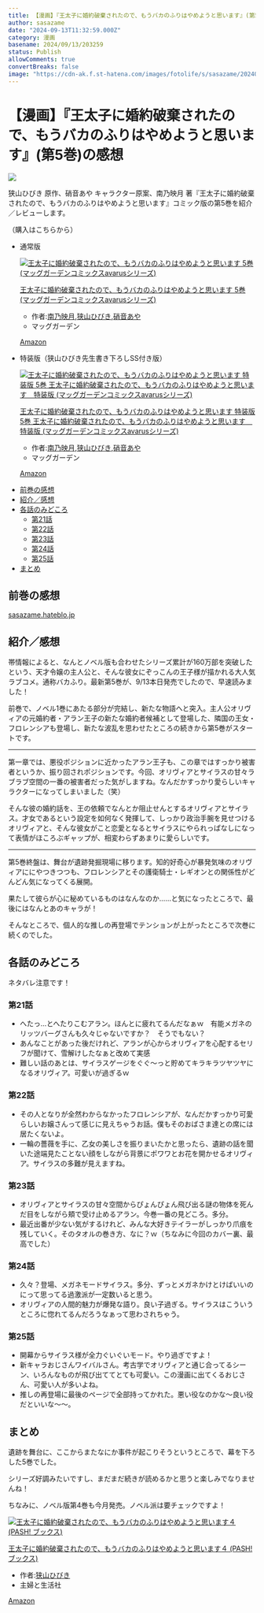```yaml
---
title: 【漫画】『王太子に婚約破棄されたので、もうバカのふりはやめようと思います』(第5巻)の感想
author: sasazame
date: "2024-09-13T11:32:59.000Z"
category: 漫画
basename: 2024/09/13/203259
status: Publish
allowComments: true
convertBreaks: false
image: "https://cdn-ak.f.st-hatena.com/images/fotolife/s/sasazame/20240913/20240913193228.png"
---
```

# 【漫画】『王太子に婚約破棄されたので、もうバカのふりはやめようと思います』(第5巻)の感想

![](https://cdn-ak.f.st-hatena.com/images/fotolife/s/sasazame/20240913/20240913193228.png)

狭山ひびき 原作、硝音あや キャラクター原案、南乃映月 著『王太子に婚約破棄されたので、もうバカのふりはやめようと思います』コミック版の第5巻を紹介／レビューします。

（購入はこちらから）

-   通常版  
    
    [![王太子に婚約破棄されたので、もうバカのふりはやめようと思います 5巻 (マッグガーデンコミックスavarusシリーズ)](https://m.media-amazon.com/images/I/51o8eXGpqfL._SL500_.jpg "王太子に婚約破棄されたので、もうバカのふりはやめようと思います 5巻 (マッグガーデンコミックスavarusシリーズ)")](https://www.amazon.co.jp/dp/B0DFLRCXDV?tag=mochig08-22&linkCode=ogi&th=1&psc=1)
    
    [王太子に婚約破棄されたので、もうバカのふりはやめようと思います 5巻 (マッグガーデンコミックスavarusシリーズ)](https://www.amazon.co.jp/dp/B0DFLRCXDV?tag=mochig08-22&linkCode=ogi&th=1&psc=1)
    
    -   作者:[南乃映月](https://d.hatena.ne.jp/keyword/%C6%EE%C7%B5%B1%C7%B7%EE),[狭山ひびき](https://d.hatena.ne.jp/keyword/%B6%B9%BB%B3%A4%D2%A4%D3%A4%AD),[硝音あや](https://d.hatena.ne.jp/keyword/%BE%CB%B2%BB%A4%A2%A4%E4)
    -   マッグガーデン
    
    [Amazon](https://www.amazon.co.jp/dp/B0DFLRCXDV?tag=mochig08-22&linkCode=ogi&th=1&psc=1)
    
-   特装版（狭山ひびき先生書き下ろしSS付き版）  
    
    [![王太子に婚約破棄されたので、もうバカのふりはやめようと思います 特装版 5巻 王太子に婚約破棄されたので、もうバカのふりはやめようと思います　特装版 (マッグガーデンコミックスavarusシリーズ)](https://m.media-amazon.com/images/I/61JsMOkLjgL._SL500_.jpg "王太子に婚約破棄されたので、もうバカのふりはやめようと思います 特装版 5巻 王太子に婚約破棄されたので、もうバカのふりはやめようと思います　特装版 (マッグガーデンコミックスavarusシリーズ)")](https://www.amazon.co.jp/dp/B0DFLGVTJT?tag=mochig08-22&linkCode=ogi&th=1&psc=1)
    
    [王太子に婚約破棄されたので、もうバカのふりはやめようと思います 特装版 5巻 王太子に婚約破棄されたので、もうバカのふりはやめようと思います　特装版 (マッグガーデンコミックスavarusシリーズ)](https://www.amazon.co.jp/dp/B0DFLGVTJT?tag=mochig08-22&linkCode=ogi&th=1&psc=1)
    
    -   作者:[南乃映月](https://d.hatena.ne.jp/keyword/%C6%EE%C7%B5%B1%C7%B7%EE),[狭山ひびき](https://d.hatena.ne.jp/keyword/%B6%B9%BB%B3%A4%D2%A4%D3%A4%AD),[硝音あや](https://d.hatena.ne.jp/keyword/%BE%CB%B2%BB%A4%A2%A4%E4)
    -   マッグガーデン
    
    [Amazon](https://www.amazon.co.jp/dp/B0DFLGVTJT?tag=mochig08-22&linkCode=ogi&th=1&psc=1)

<!-- Extended Body -->

-   [前巻の感想](#前巻の感想)
-   [紹介／感想](#紹介感想)
-   [各話のみどころ](#各話のみどころ)
    -   [第21話](#第21話)
    -   [第22話](#第22話)
    -   [第23話](#第23話)
    -   [第24話](#第24話)
    -   [第25話](#第25話)
-   [まとめ](#まとめ)

## 前巻の感想

[sasazame.hateblo.jp](https://sasazame.hateblo.jp/entry/2024/03/14/120000)

## 紹介／感想

帯情報によると、なんとノベル版も合わせたシリーズ累計が160万部を突破したという、天才令嬢の主人公と、そんな彼女にぞっこんの王子様が描かれる大人気ラブコメ。通称バカふり。最新第5巻が、9/13本日発売でしたので、早速読みました！

前巻で、ノベル1巻にあたる部分が完結し、新たな物語へと突入。主人公オリヴィアの元婚約者・アラン王子の新たな婚約者候補として登場した、隣国の王女・フロレンシアも登場し、新たな波乱を思わせたところの続きから第5巻がスタートです。

* * *

第一章では、悪役ポジションに近かったアラン王子も、この章ではすっかり被害者というか、振り回されポジションです。今回、オリヴィアとサイラスの甘々ラブラブ空間の一番の被害者だった気がしますね。なんだかすっかり愛らしいキャラクターになってしまいました（笑）

そんな彼の婚約話を、王の依頼でなんとか阻止せんとするオリヴィアとサイラス。才女であるという設定を如何なく発揮して、しっかり政治手腕を見せつけるオリヴィアと、そんな彼女がこと恋愛となるとサイラスにやられっぱなしになって表情がほころぶギャップが、相変わらずあまりに愛らしいです。

* * *

第5巻終盤は、舞台が遺跡発掘現場に移ります。知的好奇心が暴発気味のオリヴィアににやつきつつも、フロレンシアとその護衛騎士・レギオンとの関係性がどんどん気になってくる展開。

果たして彼らが心に秘めているものはなんなのか……と気になったところで、最後にはなんとあのキャラが！

そんなところで、個人的な推しの再登場でテンションが上がったところで次巻に続くのでした。

## 各話のみどころ

ネタバレ注意です！

### 第21話

-   へたっ…とへたりこむアラン。ほんとに疲れてるんだなぁｗ　有能メガネのリッツバーグさんも久々じゃないですか？　そうでもない？
-   あんなことがあった後だけれど、アランが心からオリヴィアを心配するセリフが聞けて、雪解けしたなぁと改めて実感
-   難しい話のあとは、サイラスゲージをぐぐ～っと貯めてキラキラツヤツヤになるオリヴィア。可愛いが過ぎるｗ

### 第22話

-   その人となりが全然わからなかったフロレンシアが、なんだかすっかり可愛らしいお嬢さんって感じに見えちゃうお話。僕もそのおばさま達との席には居たくないよ。
-   一輪の薔薇を手に、乙女の美しさを振りまいたかと思ったら、遺跡の話を聞いた途端見たことない顔をしながら背景にポワワとお花を開かせるオリヴィア。サイラスの多難が見えますね。

### 第23話

-   オリヴィアとサイラスの甘々空間からぴょんぴょん飛び出る謎の物体を死んだ目をしながら頬で受け止めるアラン。今巻一番の見どころ。多分。
-   最近出番が少ない気がするけれど、みんな大好きテイラーがしっかり爪痕を残していく。そのタオルの巻き方、なに？ｗ（ちなみに今回のカバー裏、最高でした）

### 第24話

-   久々？登場、メガネモードサイラス。多分、ずっとメガネかけとけばいいのにって思ってる過激派が一定数いると思う。
-   オリヴィアの人間的魅力が爆発な語り。良い子過ぎる。サイラスはこういうところに惚れてるんだろうなぁって思わされちゃう。

### 第25話

-   開幕からサイラス様が全力ぐいぐいモード。やり過ぎですよ！
-   新キャラおじさんワイバルさん。考古学でオリヴィアと通じ合ってるシーン、いろんなものが飛び出ててとても可愛い。この漫画に出てくるおじさん、可愛い人が多いよね。
-   推しの再登場に最後のページで全部持ってかれた。悪い役なのかな～良い役だといいな～～。

## まとめ

遺跡を舞台に、ここからまたなにか事件が起こりそうというところで、幕を下ろした5巻でした。

シリーズ好調みたいですし、まだまだ続きが読めるかと思うと楽しみでなりませんね！

ちなみに、ノベル版第4巻も今月発売。ノベル派は要チェックですよ！

[![王太子に婚約破棄されたので、もうバカのふりはやめようと思います４ (PASH! ブックス)](https://m.media-amazon.com/images/I/51GdrfAagdL._SL500_.jpg "王太子に婚約破棄されたので、もうバカのふりはやめようと思います４ (PASH! ブックス)")](https://www.amazon.co.jp/dp/B0DDBG89T5?tag=mochig08-22&linkCode=ogi&th=1&psc=1)

[王太子に婚約破棄されたので、もうバカのふりはやめようと思います４ (PASH! ブックス)](https://www.amazon.co.jp/dp/B0DDBG89T5?tag=mochig08-22&linkCode=ogi&th=1&psc=1)

-   作者:[狭山ひびき](https://d.hatena.ne.jp/keyword/%B6%B9%BB%B3%A4%D2%A4%D3%A4%AD)
-   主婦と生活社

[Amazon](https://www.amazon.co.jp/dp/B0DDBG89T5?tag=mochig08-22&linkCode=ogi&th=1&psc=1)